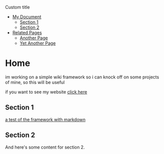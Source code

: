 <!-- Favicon: https://pingey.neocities.org/jinx.jpg -->
<!-- Title -->
Custom title
<!-- Table of Contents -->
- [My Document](#my-document)
  - [Section 1](#section-1)
  - [Section 2](#section-2)
- [Related Pages](#related-pages)
  - [Another Page](another-page.md)
  - [Yet Another Page](yet-another-page.md)

<!-- Document Content -->
# Home

im working on a simple wiki framework so i can knock off on some projects of mine, so this will be useful

if you want to see my website [click here](/)

## Section 1

[a test of the framework with markdown](#README)

## Section 2

And here's some content for section 2.
